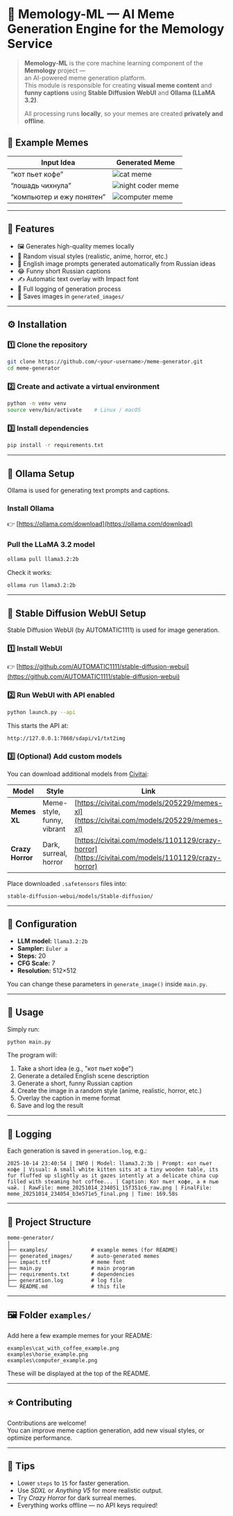 # 🧠 Memology-ML — AI Meme Generation Engine for the **Memology** Service

> **Memology-ML** is the core machine learning component of the **Memology** project —  
> an AI-powered meme generation platform.  
> This module is responsible for creating **visual meme content** and **funny captions** using **Stable Diffusion WebUI** and **Ollama (LLaMA 3.2)**.
>
> All processing runs **locally**, so your memes are created **privately and offline**.

## 🎨 Example Memes

| Input Idea                | Generated Meme                                    |
| ------------------------- | ------------------------------------------------- |
| “кот пьет кофе”           | ![cat meme](examples\cat_with_coffee_example.png) |
| “лошадь чихнула”          | ![night coder meme](examples\horse_example.png)   |
| “компьютер и ежу понятен” | ![computer meme](examples\computer_example.png)   |

---

## 🚀 Features

- 🖼️ Generates high-quality memes locally
- 🎨 Random visual styles (realistic, anime, horror, etc.)
- 🧠 English image prompts generated automatically from Russian ideas
- 😂 Funny short Russian captions
- ✍️ Automatic text overlay with Impact font
- 📜 Full logging of generation process
- 💾 Saves images in `generated_images/`

---

## ⚙️ Installation

### 1️⃣ Clone the repository

```bash
git clone https://github.com/<your-username>/meme-generator.git
cd meme-generator
```

### 2️⃣ Create and activate a virtual environment

```bash
python -m venv venv
source venv/bin/activate    # Linux / macOS
```

### 3️⃣ Install dependencies

```bash
pip install -r requirements.txt
```

---

## 🧠 Ollama Setup

Ollama is used for generating text prompts and captions.

### Install Ollama

👉 [https://ollama.com/download](https://ollama.com/download)

### Pull the LLaMA 3.2 model

```bash
ollama pull llama3.2:2b
```

Check it works:

```bash
ollama run llama3.2:2b
```

---

## 🎨 Stable Diffusion WebUI Setup

Stable Diffusion WebUI (by AUTOMATIC1111) is used for image generation.

### 1️⃣ Install WebUI

👉 [https://github.com/AUTOMATIC1111/stable-diffusion-webui](https://github.com/AUTOMATIC1111/stable-diffusion-webui)

### 2️⃣ Run WebUI with API enabled

```bash
python launch.py --api
```

This starts the API at:

```
http://127.0.0.1:7860/sdapi/v1/txt2img
```

### 3️⃣ (Optional) Add custom models

You can download additional models from [Civitai](https://civitai.com):

| Model            | Style                      | Link                                                                                               |
| ---------------- | -------------------------- | -------------------------------------------------------------------------------------------------- |
| **Memes XL**     | Meme-style, funny, vibrant | [https://civitai.com/models/205229/memes-xl](https://civitai.com/models/205229/memes-xl)           |
| **Crazy Horror** | Dark, surreal, horror      | [https://civitai.com/models/1101129/crazy-horror](https://civitai.com/models/1101129/crazy-horror) |

Place downloaded `.safetensors` files into:

```
stable-diffusion-webui/models/Stable-diffusion/
```

---

## 🧩 Configuration

- **LLM model:** `llama3.2:2b`
- **Sampler:** `Euler a`
- **Steps:** 20
- **CFG Scale:** 7
- **Resolution:** 512×512

You can change these parameters in `generate_image()` inside `main.py`.

---

## 🧠 Usage

Simply run:

```bash
python main.py
```

The program will:

1. Take a short idea (e.g., "кот пьет кофе")
2. Generate a detailed English scene description
3. Generate a short, funny Russian caption
4. Create the image in a random style (anime, realistic, horror, etc.)
5. Overlay the caption in meme format
6. Save and log the result

---

## 📜 Logging

Each generation is saved in `generation.log`, e.g.:

```
2025-10-14 23:40:54 | INFO | Model: llama3.2:3b | Prompt: кот пьет кофе | Visual: A small white kitten sits at a tiny wooden table, its fur fluffed up slightly as it gazes intently at a delicate china cup filled with steaming hot coffee... | Caption: Кот пьет кофе, а я пью чай. | RawFile: meme_20251014_234051_15f351c6_raw.png | FinalFile: meme_20251014_234054_b3e571e5_final.png | Time: 169.58s
```

---

## 📁 Project Structure

```
meme-generator/
│
├── examples/              # example memes (for README)
├── generated_images/      # auto-generated memes
├── impact.ttf             # meme font
├── main.py                # main program
├── requirements.txt       # dependencies
├── generation.log         # log file
└── README.md              # this file
```

---

## 🖼 Folder `examples/`

Add here a few example memes for your README:

```
examples\cat_with_coffee_example.png
examples\horse_example.png
examples\computer_example.png
```

These will be displayed at the top of the README.

---

## ⭐️ Contributing

Contributions are welcome!  
You can improve meme caption generation, add new visual styles, or optimize performance.

---

## 🧰 Tips

- Lower `steps` to `15` for faster generation.
- Use _SDXL_ or _Anything V5_ for more realistic output.
- Try _Crazy Horror_ for dark surreal memes.
- Everything works offline — no API keys required!
